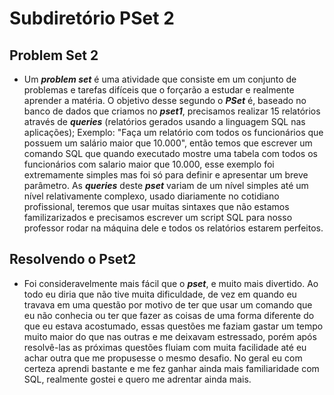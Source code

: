 # Subdiretório PSet 2

## Problem Set 2
- Um ***problem set*** é uma atividade que consiste em um conjunto de problemas e tarefas difíceis que o forçarão a estudar e realmente aprender a matéria. O objetivo desse segundo o ***PSet*** é, baseado no banco de dados que criamos no ***pset1***, precisamos realizar 15 relatórios através de ***queries*** (relatórios gerados usando a linguagem SQL nas aplicações); Exemplo: "Faça um relatório com todos os funcionários que possuem um salário maior que 10.000", então temos que escrever um comando SQL que quando executado mostre uma tabela com todos os funcionários com salario maior que 10.000, esse exemplo foi extremamente simples mas foi só para definir e apresentar um breve parâmetro. As ***queries*** deste ***pset*** variam de um nível simples até um nível relativamente complexo, usado diariamente no cotidiano profissional, teremos que usar muitas sintaxes que não estamos familizarizados e precisamos escrever um script SQL para nosso professor rodar na máquina dele e todos os relatórios estarem perfeitos.

## Resolvendo o Pset2
- Foi consideravelmente mais fácil que o ***pset***, e muito mais divertido. Ao todo eu diria que não tive muita dificuldade, de vez em quando eu travava em uma questão por motivo de ter que usar um comando que eu não conhecia ou ter que fazer as coisas de uma forma diferente do que eu estava acostumado, essas questões me faziam gastar um tempo muito maior do que nas outras e me deixavam estressado, porém após resolvê-las as próximas questões fluiam com muita facilidade até eu achar outra que me propusesse o mesmo desafio. No geral eu com certeza aprendi bastante e me fez ganhar ainda mais familiaridade com SQL, realmente gostei e quero me adrentar ainda mais.

